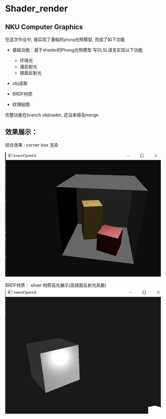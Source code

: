 # Shader_render
## NKU Computer Graphics 

在这次作业中, 我实现了基础的`phong`光照模型, 完成了如下功能

- 基础功能：基于shader的Phong光照模型 
写GLSL语言实现以下功能
  - 环境光
  - 漫反射光
  - 镜面反射光
  
- obj读取
- BRDF材质
- 纹理贴图

完整功能在branch objloader, 还没来得及merge.




## 效果展示：
综合效果 : corner box 渲染

![image1](https://github.com/lost222/Shader_render/raw/master/img/all.png)

BRDF材质： silver 材质高光展示(高镜面反射光系数)
![silver](https://github.com/lost222/Shader_render/raw/master/img/silver.png)
